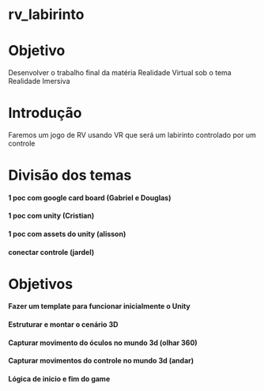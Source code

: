 # rv_labirinto


# Objetivo

Desenvolver o trabalho final da matéria Realidade Virtual sob o tema Realidade Imersiva


# Introdução

Faremos um jogo de RV usando VR que será um labirinto controlado por um controle


# Divisão dos temas

#### 1 poc com google card board (Gabriel e Douglas)
#### 1 poc com unity (Cristian)
#### 1 poc com assets do unity (alisson)
#### conectar controle (jardel)

# Objetivos

#### Fazer um template para funcionar inicialmente o Unity
#### Estruturar e montar o cenário 3D
#### Capturar movimento do óculos no mundo 3d (olhar 360)
#### Capturar movimentos do controle no mundo 3d (andar) 
#### Lógica de inicio e fim do game
